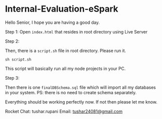 # Internal-Evaluation-eSpark

Hello Senior, I hope you are having a good day.


Step 1: Open `index.html` that resides in root directory using Live Server

Step 2: 

Then, there is a `script.sh` file in root directory. Please run it.

`sh script.sh`

This script will basically run all my node projects in your PC.


Step 3: 

Then there is one `finalDBSchema.sql` file which will import all my databases in your system. PS: there is no need to create schema separately.


Everything should be working perfectly now. If not then please let me know.

Rocket Chat: tushar.rupani
Email: tushar24081@gmail.com
